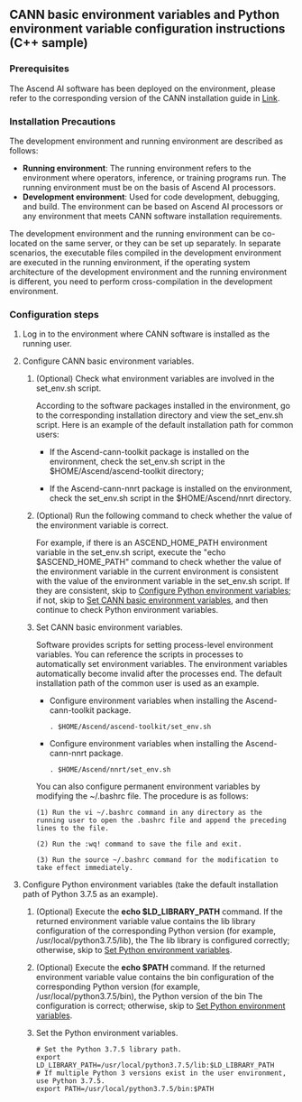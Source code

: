 ## CANN basic environment variables and Python environment variable configuration instructions (C++ sample)

### Prerequisites
The Ascend AI software has been deployed on the environment, please refer to the corresponding version of the CANN installation guide in [Link](https://www.hiascend.com/document).


### Installation Precautions
The development environment and running environment are described as follows:
- **Running environment**: The running environment refers to the environment where operators, inference, or training programs run. The running environment must be on the basis of Ascend AI processors.      
- **Development environment**: Used for code development, debugging, and build. The environment can be based on Ascend AI processors or any environment that meets CANN software installation requirements.  

The development environment and the running environment can be co-located on the same server, or they can be set up separately. In separate scenarios, the executable files compiled in the development environment are executed in the running environment, if the operating system architecture of the development environment and the running environment is different, you need to perform cross-compilation in the development environment.     

### Configuration steps

1.  Log in to the environment where CANN software is installed as the running user.

2.  Configure CANN basic environment variables.

    1.  (Optional) Check what environment variables are involved in the set_env.sh script.

         According to the software packages installed in the environment, go to the corresponding installation directory and view the set_env.sh script. Here is an example of the default installation path for common users:

         - If the Ascend-cann-toolkit package is installed on the environment, check the set_env.sh script in the $HOME/Ascend/ascend-toolkit directory;

         - If the Ascend-cann-nnrt package is installed on the environment, check the set_env.sh script in the $HOME/Ascend/nnrt directory.

    2. (Optional) Run the following command to check whether the value of the environment variable is correct.

         For example, if there is an ASCEND_HOME_PATH environment variable in the set_env.sh script, execute the "echo $ASCEND_HOME_PATH" command to check whether the value of the environment variable in the current environment is consistent with the value of the environment variable in the set_env.sh script. If they are consistent, skip to [Configure Python environment variables](#li001); if not, skip to [Set CANN basic environment variables](#li002), and then continue to check Python environment variables.
 
    3.  Set CANN basic environment variables.<a name="li002"></a>

        Software provides scripts for setting process-level environment variables. You can reference the scripts in processes to automatically set environment variables. The environment variables automatically become invalid after the processes end. The default installation path of the common user is used as an example.

        - Configure environment variables when installing the Ascend-cann-toolkit package.
            ```
            . $HOME/Ascend/ascend-toolkit/set_env.sh
            ```

        - Configure environment variables when installing the Ascend-cann-nnrt package.
            ```
            . $HOME/Ascend/nnrt/set_env.sh
            ``` 

        You can also configure permanent environment variables by modifying the ~/.bashrc file. The procedure is as follows:

            (1) Run the vi ~/.bashrc command in any directory as the running user to open the .bashrc file and append the preceding lines to the file.

            (2) Run the :wq! command to save the file and exit.

            (3) Run the source ~/.bashrc command for the modification to take effect immediately.


3.  Configure Python environment variables (take the default installation path of Python 3.7.5 as an example).<a name="li001"></a>

     1. (Optional) Execute the **echo $LD_LIBRARY_PATH** command. If the returned environment variable value contains the lib library configuration of the corresponding Python version (for example, /usr/local/python3.7.5/lib), the The lib library is configured correctly; otherwise, skip to [Set Python environment variables](#li0003).

     2. (Optional) Execute the **echo $PATH** command. If the returned environment variable value contains the bin configuration of the corresponding Python version (for example, /usr/local/python3.7.5/bin), the Python version of the bin The configuration is correct; otherwise, skip to [Set Python environment variables](#li0003).

     3. Set the Python environment variables. <a name="li0003"></a>
         ```
         # Set the Python 3.7.5 library path.
         export LD_LIBRARY_PATH=/usr/local/python3.7.5/lib:$LD_LIBRARY_PATH
         # If multiple Python 3 versions exist in the user environment, use Python 3.7.5.
         export PATH=/usr/local/python3.7.5/bin:$PATH
         ```
